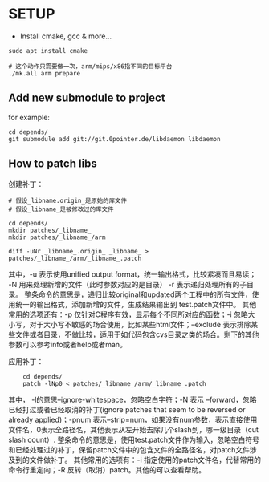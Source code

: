 
# SETUP

- Install cmake, gcc & more...

```
sudo apt install cmake
```

```
# 这个动作只需要做一次，arm/mips/x86指不同的目标平台
./mk.all arm prepare
```

## Add new submodule to project

for example:
```
cd depends/
git submodule add git://git.0pointer.de/libdaemon libdaemon
```

## How to patch libs

创建补丁：

```
# 假设_libname.origin_是原始的库文件
# 假设_libname_是被修改过的库文件

cd depends/
mkdir patches/_libname_
mkdir patches/_libname_/arm

diff -uNr _libname_.origin_ _libname_ > patches/_libname_/arm/_libname_.patch
```

其中，-u 表示使用unified output format，统一输出格式，比较紧凑而且易读；
-N 用来处理新增的文件（此时参数对应的是目录）
-r 表示递归处理所有的子目录。
整条命令的意思是，递归比较original和updated两个工程中的所有文件，使用统一的输出格式，添加新增的文件，生成结果输出到 test.patch文件中。
其他常用的选项还有：-p 仅针对C程序有效，显示每个不同所对应的函数；-i 忽略大小写，对于大小写不敏感的场合使用，比如某些html文件；–exclude 表示排除某些文件或者目录，不做比较，适用于如代码包含cvs目录之类的场合。剩下的其他参数可以参考info或者help或者man。

应用补丁：

```
    cd depends/
    patch -lNp0 < patches/_libname_/arm/_libname_.patch
```

其中， -l的意思–ignore-whitespace，忽略空白字符；-N 表示 –forward，忽略已经打过或者已经取消的补丁(ignore patches that seem to be reversed or already applied)；-pnum 表示–strip=num，如果没有num参数，表示直接使用文件名，0表示全路径名，其他表示从左开始去除几个slash到，哪一级目录（cut slash count）.
整条命令的意思是，使用test.patch文件作为输入，忽略空白符号和已经处理过的补丁，保留patch文件中的包含文件的全路径名，对patch文件涉及到的文件做补丁。
其他常用的选项有：-i 指定使用的patch文件名，代替常用的命令行重定向；-R 反转（取消）patch。其他的可以查看帮助。



